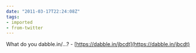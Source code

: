 ```yaml
---
date: "2011-03-17T22:24:08Z"
tags:
- imported
- from-twitter
---
```

What do you dabble.in/...? -  [https://dabble.in/jbcdt](https://dabble.in/jbcdt)
